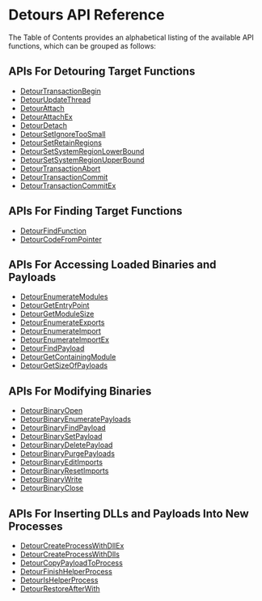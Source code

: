 Detours API Reference
=====================

The Table of Contents provides an alphabetical listing of the available
API functions, which can be grouped as follows:

APIs For Detouring Target Functions
-----------------------------------

-   [DetourTransactionBegin](DetourTransactionBegin)
-   [DetourUpdateThread](DetourUpdateThread)
-   [DetourAttach](DetourAttach)
-   [DetourAttachEx](DetourAttachEx)
-   [DetourDetach](DetourDetach)
-   [DetourSetIgnoreTooSmall](DetourSetIgnoreTooSmall)
-   [DetourSetRetainRegions](DetourSetRetainRegions)
-   [DetourSetSystemRegionLowerBound](DetourSetSystemRegionLowerBound)
-   [DetourSetSystemRegionUpperBound](DetourSetSystemRegionUpperBound)
-   [DetourTransactionAbort](DetourTransactionAbort)
-   [DetourTransactionCommit](DetourTransactionCommit)
-   [DetourTransactionCommitEx](DetourTransactionCommitEx)

APIs For Finding Target Functions
---------------------------------

-   [DetourFindFunction](DetourFindFunction)
-   [DetourCodeFromPointer](DetourCodeFromPointer)

APIs For Accessing Loaded Binaries and Payloads
-----------------------------------------------

-   [DetourEnumerateModules](DetourEnumerateModules)
-   [DetourGetEntryPoint](DetourGetEntryPoint)
-   [DetourGetModuleSize](DetourGetModuleSize)
-   [DetourEnumerateExports](DetourEnumerateExports)
-   [DetourEnumerateImport](DetourEnumerateImports)
-   [DetourEnumerateImportEx](DetourEnumerateImportsEx)
-   [DetourFindPayload](DetourFindPayload)
-   [DetourGetContainingModule](DetourGetContainingModule)
-   [DetourGetSizeOfPayloads](DetourGetSizeOfPayloads)

APIs For Modifying Binaries
---------------------------

-   [DetourBinaryOpen](DetourBinaryOpen)
-   [DetourBinaryEnumeratePayloads](DetourBinaryEnumeratePayloads)
-   [DetourBinaryFindPayload](DetourBinaryFindPayload)
-   [DetourBinarySetPayload](DetourBinarySetPayload)
-   [DetourBinaryDeletePayload](DetourBinaryDeletePayload)
-   [DetourBinaryPurgePayloads](DetourBinaryPurgePayloads)
-   [DetourBinaryEditImports](DetourBinaryEditImports)
-   [DetourBinaryResetImports](DetourBinaryResetImports)
-   [DetourBinaryWrite](DetourBinaryWrite)
-   [DetourBinaryClose](DetourBinaryClose)

APIs For Inserting DLLs and Payloads Into New Processes
-------------------------------------------------------

-   [DetourCreateProcessWithDllEx](DetourCreateProcessWithDllEx)
-   [DetourCreateProcessWithDlls](DetourCreateProcessWithDlls)
-   [DetourCopyPayloadToProcess](DetourCopyPayloadToProcess)
-   [DetourFinishHelperProcess](DetourFinishHelperProcess)
-   [DetourIsHelperProcess](DetourIsHelperProcess)
-   [DetourRestoreAfterWith](DetourRestoreAfterWith)

